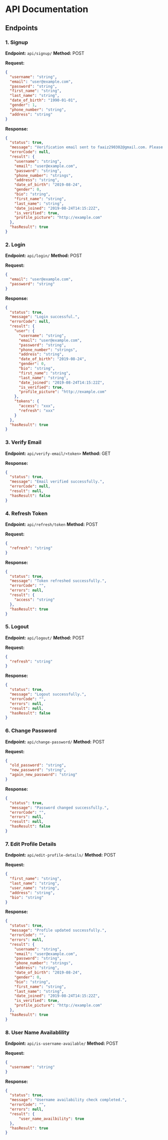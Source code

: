 # API Documentation

## Endpoints

### 1. Signup

**Endpoint:** `api/signup/`
**Method:** POST

**Request:**

```json
{
  "username": "string",
  "email": "user@example.com",
  "password": "string",
  "first_name": "string",
  "last_name": "string",
  "date_of_birth": "1990-01-01",
  "gender": 1,
  "phone_number": "string",
  "address": "string"
}
```

**Response:**

```json
{
  "status": true,
  "message": "Verification email sent to faaiz290302@gmail.com. Please verify your account.",
  "errorCode": null,
  "result": {
    "username": "string",
    "email": "user@example.com",
    "password": "string",
    "phone_number": "strings",
    "address": "string",
    "date_of_birth": "2019-08-24",
    "gender": 0,
    "bio": "string",
    "first_name": "string",
    "last_name": "string",
    "date_joined": "2019-08-24T14:15:22Z",
    "is_verified": true,
    "profile_picture": "http://example.com"
  },
  "hasResult": true
}
```

### 2. Login

**Endpoint:** `api/login/`
**Method:** POST

**Request:**

```json
{
  "email": "user@example.com",
  "password": "string"
}
```

**Response:**

```json
{
  "status": true,
  "message": "Login successful.",
  "errorCode": null,
  "result": {
    "user": {
      "username": "string",
      "email": "user@example.com",
      "password": "string",
      "phone_number": "strings",
      "address": "string",
      "date_of_birth": "2019-08-24",
      "gender": 0,
      "bio": "string",
      "first_name": "string",
      "last_name": "string",
      "date_joined": "2019-08-24T14:15:22Z",
      "is_verified": true,
      "profile_picture": "http://example.com"
    },
    "tokens": {
      "access": "xxx",
      "refresh": "xxx"
    }
  },
  "hasResult": true
}
```

### 3. Verify Email

**Endpoint:** `api/verify-email/<token>`
**Method:** GET

**Response:**

```json
{
  "status": true,
  "message": "Email verified successfully.",
  "errorCode": null,
  "result": null,
  "hasResult": false
}
```

### 4. Refresh Token

**Endpoint:** `api/refresh/token`
**Method:** POST

**Request:**

```json
{
  "refresh": "string"
}
```

**Response:**

```json
{
  "status": true,
  "message": "Token refreshed successfully.",
  "errorCode": "",
  "errors": null,
  "result": {
    "access": "string"
  },
  "hasResult": true
}
```

### 5. Logout

**Endpoint:** `api/logout/`
**Method:** POST

**Request:**

```json
{
  "refresh": "string"
}
```

**Response:**

```json
{
  "status": true,
  "message": "Logout successfully.",
  "errorCode": "",
  "errors": null,
  "result": null,
  "hasResult": false
}
```

### 6. Change Password

**Endpoint:** `api/change-password/`
**Method:** POST

**Request:**

```json
{
  "old_password": "string",
  "new_password": "string",
  "again_new_password": "string"
}
```

**Response:**

```json
{
  "status": true,
  "message": "Password changed successfully.",
  "errorCode": "",
  "errors": null,
  "result": null,
  "hasResult": false
}
```

### 7. Edit Profile Details

**Endpoint:** `api/edit-profile-details/`
**Method:** POST

**Request:**

```json
{
  "first_name": "string",
  "last_name": "string",
  "user_name": "string",
  "address": "string",
  "bio": "string"
}
```

**Response:**

```json
{
  "status": true,
  "message": "Profile updated successfully.",
  "errorCode": "",
  "errors": null,
  "result": {
    "username": "string",
    "email": "user@example.com",
    "password": "string",
    "phone_number": "strings",
    "address": "string",
    "date_of_birth": "2019-08-24",
    "gender": 0,
    "bio": "string",
    "first_name": "string",
    "last_name": "string",
    "date_joined": "2019-08-24T14:15:22Z",
    "is_verified": true,
    "profile_picture": "http://example.com"
  },
  "hasResult": true
}
```

### 8. User Name Availablility

**Endpoint:** `api/is-username-available/`
**Method:** POST

**Request:**

```json
{
  "username": "string"
}
```

**Response:**

```json
{
  "status": true,
  "message": "Username availability check completed.",
  "errorCode": "",
  "errors": null,
  "result": {
      "user_name_availbility": true
  },
  "hasResult": true
}
```

